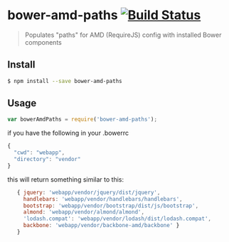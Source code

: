 bower-amd-paths [![Build Status](https://travis-ci.org/gkoychev/bower-amd-paths.svg)](https://travis-ci.org/gkoychev/bower-amd-paths)
===============

> Populates "paths" for AMD (RequireJS) config with installed Bower components

## Install

```sh
$ npm install --save bower-amd-paths
```

## Usage

```js
var bowerAmdPaths = require('bower-amd-paths');
```

if you have the following in your .bowerrc
```js
{
  "cwd": "webapp",
  "directory": "vendor"
}
```

this will return something similar to this:

```js
   { jquery: 'webapp/vendor/jquery/dist/jquery',
     handlebars: 'webapp/vendor/handlebars/handlebars',
     bootstrap: 'webapp/vendor/bootstrap/dist/js/bootstrap',
     almond: 'webapp/vendor/almond/almond',
     'lodash.compat': 'webapp/vendor/lodash/dist/lodash.compat',
     backbone: 'webapp/vendor/backbone-amd/backbone' }
   }
```
